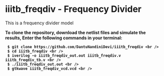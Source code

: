 # iiitb_freqdiv - Frequency Divider
This is a frequency divider model

<b>To clone the repository, download the netlist files and simulate the results, Enter the following commands in your terminal: <b /> <br />

```
 $ git clone https://github.com/DantuNandiniDevi/iiitb_freqdiv <br />
 $ cd iiitb_freqdiv <br />
 $ iverilog -o iiitb_freqdiv_out.out iiitb_freqdiv.v iiitb_freqdiv_tb.v <br />
 $ ./iiitb_freqdiv_out.out <br />
 $ gtkwave iiitb_freqdiv_vcd.vcd <br />
```

